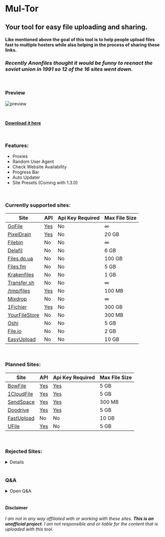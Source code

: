 # Mul-Tor
## Your tool for easy file uploading and sharing.

#### Like mentioned above the goal of this tool is to help people upload files fast to multiple hosters while also helping in the process of sharing these links.

### ***Recently Anonfiles thought it would be funny to reenact the soviet union in 1991 so 12 of the 16 sites went down.***

<br />

### Preview

![preview](https://github.com/Official-Husko/mul-tor/blob/master/media/preview.gif)  

<br />

[**Download it here**](https://github.com/Official-Husko/mul-tor/releases/latest)

<br />

### Features:

* Proxies
* Random User Agent
* Check Website Availability
* Progress Bar
* Auto Updater
* Site Presets (Coming with 1.3.0)

<br />

### Currently supported sites:
Site | API | Api Key Required | Max File Size
--- | --- | --- | ---
[GoFile][7] | [Yes][8] | No | ∞
[PixelDrain][1] | [Yes][2] | No | 20 GB
[Filebin][92] | No | No | ∞
[Delafil][107] | No | No | 6 GB
[Files.dp.ua][108] | No | No | 100 GB
[Files.fm][45] | No | No | 5 GB
[Krakenfiles][124] | No | No | 1 GB
[Transfer.sh][98] | No | No | ∞
[/tmp/files][117] | [Yes][118] | No | 100 MB
[Mixdrop][29] | No | No | ∞
[1Fichier][31] | [Yes][32] | No | 300 GB
[YourFileStore][123] | No | No | 300 MB
[Oshi][9] | No | No | 5 GB
[File.io][70] | No | No | 2 GB
[EasyUpload][72] | No | No | 10 GB

<br />

### Planned Sites:
Site | API | Api Key Required | Max File Size
--- | --- | --- | ---
[BowFile][17] | [Yes][18] | [Yes][19] | 5 GB
[1CloudFile][20] | [Yes][21] | [Yes][22] | 5 GB
[SendSpace][26] | [Yes][27] | [Yes][28] | 300 MB
[Doodrive][36] | [Yes][37] | [Yes][38] | 5 GB
[FastUpload][67] | No | No | 10 GB
[UFile][68] | [Yes][69] | No | 5 GB

<br />

### Rejected Sites:
<details>

  Site | API | Api Key Required | Max File Size | Reason
  --- | --- | --- | --- | ---
  [DropMeFiles][106] | No | No | 50 GB | Terrible Uploading System
  [Up2Share][120] | No | No | 1 GB | Terrible Uploading System
  [WeTransfer][121] | No | No | 2 GB | When do the terrible uploading systems end?
  [Filemail][42] | [Yes][43] | [No/Yes*²][44] | 5 GB | Garbage Limit of 2 Uploads a Day
  [MEGA][109] | [Yes][110] | No | 20 GB | I just can't be bothered
  [Google Drive][111] | [Yes][112] | No | 15 GB | Same as MEGA
  [Mediafire][113] | [Yes][114] | No | 10 GB | Same as MEGA
  [UploadHaven][115] | No | No | 50 GB | Paid/Invite Only
  [Terminal][116] | No | No | ? | Invite Only
  [Uptobox][33] | [Yes][34] | [Yes][35] | 200 GB | Raided by the Feds/ACE & Down
  [SendGB][119] | No | No | 5 GB | Links are funky and garbage upload system
  [WorkUpload][122] | No | No | 2 GB | Gives a 200 response with a link but the file is not available.
  [RocketFile][125] | No | No | ? | I don't know what the fuck this is but no
  

</details>

<br />

### Q&A
<details>
  <summary>Open Q&A</summary>
  Q: Where did the sites like Anonfiles go?

  A: Anonfiles threw in the towel. With that the mirrors are also gone.

  Q: How do I get the API key?\
  A: Click on the blue yes in the Api Key Required row for the site you wish to get a key for.

  Q: I want to request a site.
  A: Check the rejected sites and issues page if it hasn't already been mentioned. If it hasn't feel free to open a new issue.

  Q: What about rejected sites?\
  A: I will check the sites every once in a while to see if the issues i mentioned have been resolved. If you know the issue has been resolved or why i encountered an issue feel free to open a new issue.

  Q: Why is it called Mul-Tor?\
  A: I have no idea.

  Q: What if i really need one of the rejected sites?\
  A: This project is open to contributions. Maybe somebody else can add it. You may open a new issue if there isn't one already so that i can check it again.

  Q: Certain sites offer an API but you didn't use it. Why?\
  A: Because this makes it easier for users and it doesn't need any accounts and sign ups. I plan to add api functions to these for users that want to use it.
</details>

[comment]: # (Below are all links to the sites)
[0]: #
[1]: https://pixeldrain.com/
[2]: https://pixeldrain.com/api
[7]: https://gofile.io/
[8]: https://gofile.io/api
[9]: https://oshi.at/
[17]: https://bowfile.com/
[18]: https://bowfile.com/api
[19]: https://bowfile.com/account/edit#api
[20]: https://1cloudfile.com/
[21]: https://1cloudfile.com/api
[22]: https://1cloudfile.com/account/edit#api
[23]: https://hexupload.net/
[24]: https://hexupload.docs.apiary.io/#
[25]: https://hexupload.net/?op=my_account
[26]: https://sendspace.com/
[27]: https://sendspace.com/dev_method.html
[28]: https://sendspace.com/dev_apikeys.html
[29]: https://mixdrop.co/
[30]: https://mixdrop.co/api/
[31]: https://1fichier.com/
[32]: https://1fichier.com/api.html
[33]: https://uptobox.com/
[34]: https://docs.uptobox.com/
[35]: https://uptobox.com/my_account
[36]: https://doodrive.com/
[37]: https://doodrive.com/dashboard/api
[38]: https://doodrive.com/dashboard/settings#settings_api
[39]: https://transfernow.net/
[40]: https://developers.transfernow.net/
[41]: https://transfernow.net/dashboard/admin/api
[42]: https://filemail.com/
[43]: https://filemail.com/apidoc
[44]: https://filemail.com/apidoc/ApiKey.aspx
[45]: https://files.fm/
[46]: https://files.fm/api.php
[67]: https://fastupload.io/
[68]: https://ufile.io/
[69]: https://ufile.io/blog/?filter=api
[70]: https://file.io/
[72]: https://easyupload.io/
[73]: https://filepost.io/
[74]: https://file-upload.net/
[75]: https://transferxl.com/
[76]: https://filetransfer.io/
[77]: https://transfernow.net/
[78]: https://quicklyupload.com/
[79]: https://tmpfiles.org/
[80]: https://send.vis.ee/
[81]: https://wormhole.app/
[82]: https://swisstransfer.com/en-us
[83]: https://4shared.com/
[84]: https://instant.io/
[85]: https://send.tresorit.com/
[86]: https://sharrr.com/
[87]: https://blackhole.run/
[88]: https://filedropper.com/
[89]: https://myairbridge.com/en/#!/settings
[90]: https://sendgb.com/
[91]: https://ulozto.net/
[92]: https://filebin.net/
[93]: https://send.cm/
[94]: https://filewhopper.com/
[95]: https://transferfile.io/#/
[96]: https://hotdropp.com/#/
[97]: https://cyberdrop.me/
[98]: https://transfer.sh/
[99]: https://k2s.cc/
[100]: https://rapidgator.net/
[101]: https://1fichier.com/
[102]: https://download.gg/
[103]: https://torrentfreak.com/file-hosting-icon-anonfiles-throws-in-the-towel-domain-for-sale-230817/
[104]: https://anonfiles.me/
[105]: https://anonfiles.me/docs/api
[106]: https://dropmefiles.com/
[107]: https://delafil.se/
[108]: https://files.dp.ua/
[109]: https://mega.nz/
[110]: https://mega.io/developers
[111]: https://www.google.com/drive/
[112]: https://developers.google.com/drive/api/guides/about-sdk
[113]: https://www.mediafire.com/
[114]: https://www.mediafire.com/developers/core_api/1.5/getting_started/
[115]: https://uploadhaven.com/
[116]: https://terminal.lc/
[117]: https://tmpfiles.org/
[118]: https://tmpfiles.org/api
[119]: https://www.sendgb.com/
[120]: https://up2sha.re/
[121]: https://wetransfer.com/
[122]: https://workupload.com/
[123]: http://yourfilestore.com/
[124]: https://krakenfiles.com/
[125]: https://rocketfile.co/

<br />

#### Disclaimer
*I am not in any way affiliated with or working with these sites. ***This is an unofficial project***. I am not responsible and or liable for the content that is uploaded with this tool.*